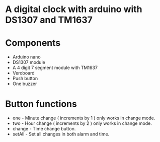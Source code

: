 # A digital clock with arduino with DS1307 and TM1637

# Components
- Arduino nano
- DS1307 module
- A 4 digit 7 segment module with TM1637
- Veroboard
- Push button
- One buzzer

# Button functions
- one - Minute change ( increments by 1 ) only works in change mode.
- two - Hour change ( increments by 2 ) only works in change mode.
- change - Time change button.
- setAll - Set all changes in both alarm and time.
